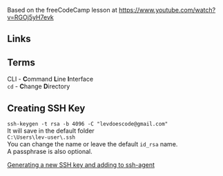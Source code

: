 Based on the freeCodeCamp lesson at https://www.youtube.com/watch?v=RGOj5yH7evk

## Links


## Terms
CLI - **C**ommand **L**ine **I**nterface  
`cd` - **C**hange **D**irectory

## Creating SSH Key
`ssh-keygen -t rsa -b 4096 -C "levdoescode@gmail.com"`  
It will save in the default folder  
`C:\Users\lev-user\.ssh`  
You can change the name or leave the default `id_rsa` name.  
A passphrase is also optional.

[Generating a new SSH key and adding to ssh-agent](https://docs.github.com/en/authentication/connecting-to-github-with-ssh/generating-a-new-ssh-key-and-adding-it-to-the-ssh-agent)

